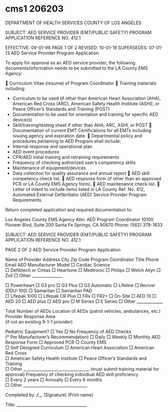 # cms1 206203

DEPARTMENT OF HEALTH SERVICES 
COUNTY OF LOS ANGELES 
 
SUBJECT: AED SERVICE PROVIDER (EMT/PUBLIC SAFETY) 
PROGRAM APPLICATION REFERENCE NO. 412.1 
 
 
EFFECTIVE: 09-01-96 PAGE 1 OF 2 
REVISED: 10-01-19 
SUPERSEDES: 07-01-13 
AED Service Provider Program Application 
 
To apply for approval as an AED service provider, the following documents/information needs to 
be submitted to the LA County EMS Agency: 
 
 Curriculum Vitae (resume) of Program Coordinator 
 Training materials including: 
- Curriculum to be used (if other than American Heart Association (AHA), American 
Red Cross (ARC), American Safety Health Institute (ASHI), or Peace Officer’s 
Standards and Training (POST) 
- Documentation to be used for orientation and training for specific AED device(s) 
- Skill/training/testing sheet if other than AHA, ARC, ASHI, or POST 
 Documentation of current EMT Certifications for all EMTs including issuing agency and 
expiration date. 
 Departmental policy and procedures pertaining to AED Program shall include: 
- Internal response and operational plan 
- AED event procedures 
- CPR/AED initial training and retraining requirements 
- Frequency of checking authorized user’s competency skills 
- Maintenance of equipment/devices 
- Data collection for quality assurance and annual report 
 AED skill competency check list. 
 AED response form (if other than an approved PCR or LA County EMS Agency form). 
 AED maintenance check list. 
 Letter of intent to include items listed in LA County Ref. No. 412, Automated External 
Defibrillator (AED) Service Provider Program Requirements. 
 
Return completed application and required documentation to: 
 
Los Angeles County EMS Agency 
Attn: AED Program Coordinator 
10100 Pioneer Blvd, Suite 200 
Santa Fe Springs, CA 90670 
Phone: (562) 378-1633 
  

SUBJECT: AED SERVICE PROVIDER (EMT/PUBLIC SAFETY) 
PROGRAM APPLICATION REFERENCE NO. 412.1 
 
 
 
PAGE 2 OF 2 
AED Service Provider Program Application 
 
Name of Provider 
Address City Zip Code 
Program Coordinator Title 
Phone Email 
AED Manufacturer Model 
□ Cardiac Science  
□ Defibtech or Cintas 
□ Heartsine 
□ Medtronic 
□ Philips 
□ Welch Allyn 
□ Zoll 
□ Other _______________
 
□ Powerheart 
□ G3 pro 
□ G3 Plus 
□ G3 Automatic 
□ Lifeline 
□ Reviver 
(DDU-100) 
□ Samaritan 
□ Samaritan PAD  
□ Lifepak 1000 
□ Lifepak CR Plus 
□ FRx 
□ FR2+ 
□ On-Site 
□ AED 10 
□ AED 20 
□ AED plus 
□ AED pro 
□ M Series 
□ E Series 
□ Other _____________
 
Total Number of AEDs  Location of AEDs (patrol vehicles, ambulances, etc.) 
Provider Response Area  
(if not an existing 9-1-1 provider) 
 
 
Pediatric Equipment? 
        □ Yes             □ No 
Frequency of AED Checks  
(* Per Manufacturer’s Recommendation) 
    □ Daily          □ Weekly         □ Monthly 
AED Response Form 
□ Approved PCR    □ County EMS       
□ Self Designed 
Curriculum 
□ American Heart Association                                   □ American Red Cross    
□ American Safety Health Institute                            □ Peace Officer’s Standards and Training    
□ Other _________________________________ (must submit training material for approval) 
Frequency of checking individual AED skill proficiency   
 □ Every 2 years       □ Annually           □ Every 6 months        
 □ Other ________________________________ 
 
 
 
Completed by: _______________________________/_________________________________ 
      (Signature)    (Print name) 
 
Title: ___________________________________
